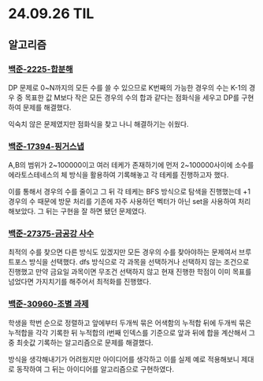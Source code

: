 # 24.09.26 TIL

## 알고리즘

### [백준-2225-합분해](https://www.acmicpc.net/problem/합분해)

DP 문제로 0~N까지의 모든 수를 쓸 수 있으므로 K번째의 가능한 경우의 수는 K-1의 경우 중 목표한 값 M보다 작은 모든 경우의 수의 합과 같다는 점화식을 세우고 DP를 구현하여 문제를 해결했다.

익숙치 않은 문제였지만 점화식을 찾고 나니 해결하기는 쉬웠다.

### [백준-17394-핑거스냅](https://www.acmicpc.net/problem/17394)

A,B의 범위가 2~100000이고 여러 테케가 존재하기에 먼저 2~100000사이에 소수를 에라토스테네스의 체 방식을 활용하여 기록해놓고 각 테케를 진행하고자 했다.

이를 통해서 경우의 수를 줄이고 그 뒤 각 테케는 BFS 방식으로 탐색을 진행했는데 +1경우의 수 때문에 방문 처리를 기존에 자주 사용하던 벡터가 아닌 set을 사용하여 처리해보았다. 그 뒤는 구현을 잘 하면 됐던 문제였다.

### [백준-27375-금공강 사수](https://www.acmicpc.net/problem/27375)

최적의 수를 찾으면 다른 방식도 있겠지만 모든 경우의 수를 찾아야하는 문제여서 브루트포스 방식을 선택했다. dfs 방식으로 각 과목을 선택하거나 선택하지 않는 조건으로 진행했고 만약 금요일 과목이면 무조건 선택하지 않고 현재 진행한 학점이 이미 목표를 넘었다면 가지치기를 해주어서 최적화를 진행했다.

### [백준-30960-조별 과제](https://www.acmicpc.net/problem/30960)

학생을 학번 순으로 정렬하고 앞에부터 두개씩 묶은 어색함의 누적합 뒤에 두개씩 묶은 누적합을 각각 기록한 뒤 누적합의 i번째 인덱스를 기준으로 앞과 뒤에 합을 계산해서 그 중 최솟값 기록하는 알고리즘으로 문제를 해결했다.

방식을 생각해내기가 어려웠지만 아이디어를 생각하고 이를 실제 예로 적용해보니 제대로 동작하여 그 뒤는 아이디어를 알고리즘으로 구현하였다.
